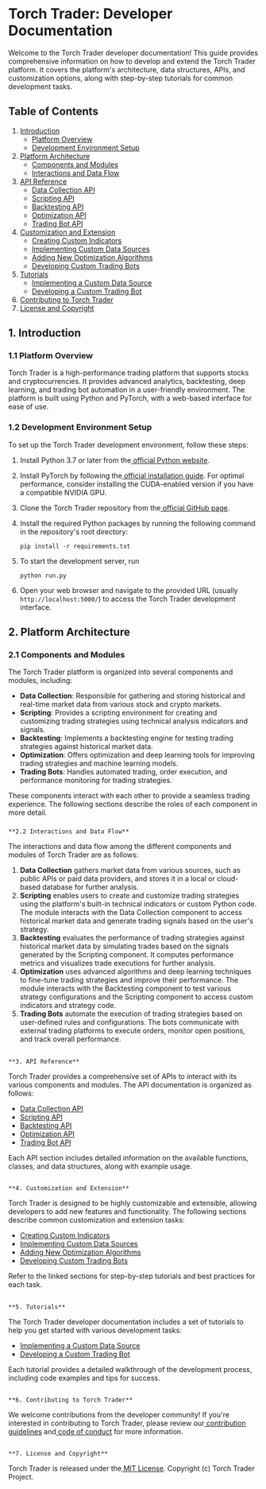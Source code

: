 # **Torch Trader: Developer Documentation**

Welcome to the Torch Trader developer documentation! This guide provides comprehensive information on how to develop and extend the Torch Trader platform. It covers the platform's architecture, data structures, APIs, and customization options, along with step-by-step tutorials for common development tasks.


## **Table of Contents**



1. [Introduction](https://chat.openai.com/chat/ef63bbac-4597-48f5-8c19-01d87627dc52#introduction)
    * [Platform Overview](https://chat.openai.com/chat/ef63bbac-4597-48f5-8c19-01d87627dc52#platform-overview)
    * [Development Environment Setup](https://chat.openai.com/chat/ef63bbac-4597-48f5-8c19-01d87627dc52#development-environment-setup)
2. [Platform Architecture](https://chat.openai.com/chat/ef63bbac-4597-48f5-8c19-01d87627dc52#platform-architecture)
    * [Components and Modules](https://chat.openai.com/chat/ef63bbac-4597-48f5-8c19-01d87627dc52#components-and-modules)
    * [Interactions and Data Flow](https://chat.openai.com/chat/ef63bbac-4597-48f5-8c19-01d87627dc52#interactions-and-data-flow)
3. [API Reference](https://chat.openai.com/chat/ef63bbac-4597-48f5-8c19-01d87627dc52#api-reference)
    * [Data Collection API](https://chat.openai.com/chat/ef63bbac-4597-48f5-8c19-01d87627dc52#data-collection-api)
    * [Scripting API](https://chat.openai.com/chat/ef63bbac-4597-48f5-8c19-01d87627dc52#scripting-api)
    * [Backtesting API](https://chat.openai.com/chat/ef63bbac-4597-48f5-8c19-01d87627dc52#backtesting-api)
    * [Optimization API](https://chat.openai.com/chat/ef63bbac-4597-48f5-8c19-01d87627dc52#optimization-api)
    * [Trading Bot API](https://chat.openai.com/chat/ef63bbac-4597-48f5-8c19-01d87627dc52#trading-bot-api)
4. [Customization and Extension](https://chat.openai.com/chat/ef63bbac-4597-48f5-8c19-01d87627dc52#customization-and-extension)
    * [Creating Custom Indicators](https://chat.openai.com/chat/ef63bbac-4597-48f5-8c19-01d87627dc52#creating-custom-indicators)
    * [Implementing Custom Data Sources](https://chat.openai.com/chat/ef63bbac-4597-48f5-8c19-01d87627dc52#implementing-custom-data-sources)
    * [Adding New Optimization Algorithms](https://chat.openai.com/chat/ef63bbac-4597-48f5-8c19-01d87627dc52#adding-new-optimization-algorithms)
    * [Developing Custom Trading Bots](https://chat.openai.com/chat/ef63bbac-4597-48f5-8c19-01d87627dc52#developing-custom-trading-bots)
5. [Tutorials](https://chat.openai.com/chat/ef63bbac-4597-48f5-8c19-01d87627dc52#tutorials)
    * [Implementing a Custom Data Source](https://chat.openai.com/chat/ef63bbac-4597-48f5-8c19-01d87627dc52#implementing-a-custom-data-source)
    * [Developing a Custom Trading Bot](https://chat.openai.com/chat/ef63bbac-4597-48f5-8c19-01d87627dc52#developing-a-custom-trading-bot)
6. [Contributing to Torch Trader](https://chat.openai.com/chat/ef63bbac-4597-48f5-8c19-01d87627dc52#contributing-to-torch-trader)
7. [License and Copyright](https://chat.openai.com/chat/ef63bbac-4597-48f5-8c19-01d87627dc52#license-and-copyright)


## **1. Introduction**


### **1.1 Platform Overview**

Torch Trader is a high-performance trading platform that supports stocks and cryptocurrencies. It provides advanced analytics, backtesting, deep learning, and trading bot automation in a user-friendly environment. The platform is built using Python and PyTorch, with a web-based interface for ease of use.


### **1.2 Development Environment Setup**

To set up the Torch Trader development environment, follow these steps:



1. Install Python 3.7 or later from the[ official Python website](https://www.python.org/downloads/).
2. Install PyTorch by following the[ official installation guide](https://pytorch.org/get-started/locally/). For optimal performance, consider installing the CUDA-enabled version if you have a compatible NVIDIA GPU.
3. Clone the Torch Trader repository from the[ official GitHub page](https://github.com/torchtrader/torchtrader).
4. Install the required Python packages by running the following command in the repository's root directory:
    ```
    pip install -r requirements.txt
    ```
5. To start the development server, run

    ```
    python run.py
    ```
6. Open your web browser and navigate to the provided URL (usually               `http://localhost:5000/`) to access the Torch Trader development interface.


## **2. Platform Architecture**


### **2.1 Components and Modules**

The Torch Trader platform is organized into several components and modules, including:



* **Data Collection**: Responsible for gathering and storing historical and real-time market data from various stock and crypto markets.
* **Scripting**: Provides a scripting environment for creating and customizing trading strategies using technical analysis indicators and signals.
* **Backtesting**: Implements a backtesting engine for testing trading strategies against historical market data.
* **Optimization**: Offers optimization and deep learning tools for improving trading strategies and machine learning models.
* **Trading Bots**: Handles automated trading, order execution, and performance monitoring for trading strategies.

These components interact with each other to provide a seamless trading experience. The following sections describe the roles of each component in more detail.


###
    **2.2 Interactions and Data Flow**

The interactions and data flow among the different components and modules of Torch Trader are as follows:



1. **Data Collection** gathers market data from various sources, such as public APIs or paid data providers, and stores it in a local or cloud-based database for further analysis.
2. **Scripting** enables users to create and customize trading strategies using the platform's built-in technical indicators or custom Python code. The module interacts with the Data Collection component to access historical market data and generate trading signals based on the user's strategy.
3. **Backtesting** evaluates the performance of trading strategies against historical market data by simulating trades based on the signals generated by the Scripting component. It computes performance metrics and visualizes trade executions for further analysis.
4. **Optimization** uses advanced algorithms and deep learning techniques to fine-tune trading strategies and improve their performance. The module interacts with the Backtesting component to test various strategy configurations and the Scripting component to access custom indicators and strategy code.
5. **Trading Bots** automate the execution of trading strategies based on user-defined rules and configurations. The bots communicate with external trading platforms to execute orders, monitor open positions, and track overall performance.

##
    **3. API Reference**


Torch Trader provides a comprehensive set of APIs to interact with its various components and modules. The API documentation is organized as follows:



* [Data Collection API](https://chat.openai.com/chat/ef63bbac-4597-48f5-8c19-01d87627dc52#data-collection-api)
* [Scripting API](https://chat.openai.com/chat/ef63bbac-4597-48f5-8c19-01d87627dc52#scripting-api)
* [Backtesting API](https://chat.openai.com/chat/ef63bbac-4597-48f5-8c19-01d87627dc52#backtesting-api)
* [Optimization API](https://chat.openai.com/chat/ef63bbac-4597-48f5-8c19-01d87627dc52#optimization-api)
* [Trading Bot API](https://chat.openai.com/chat/ef63bbac-4597-48f5-8c19-01d87627dc52#trading-bot-api)

Each API section includes detailed information on the available functions, classes, and data structures, along with example usage.


##
    **4. Customization and Extension**

Torch Trader is designed to be highly customizable and extensible, allowing developers to add new features and functionality. The following sections describe common customization and extension tasks:



* [Creating Custom Indicators](https://chat.openai.com/chat/ef63bbac-4597-48f5-8c19-01d87627dc52#creating-custom-indicators)
* [Implementing Custom Data Sources](https://chat.openai.com/chat/ef63bbac-4597-48f5-8c19-01d87627dc52#implementing-custom-data-sources)
* [Adding New Optimization Algorithms](https://chat.openai.com/chat/ef63bbac-4597-48f5-8c19-01d87627dc52#adding-new-optimization-algorithms)
* [Developing Custom Trading Bots](https://chat.openai.com/chat/ef63bbac-4597-48f5-8c19-01d87627dc52#developing-custom-trading-bots)

Refer to the linked sections for step-by-step tutorials and best practices for each task.


##
    **5. Tutorials**

The Torch Trader developer documentation includes a set of tutorials to help you get started with various development tasks:



* [Implementing a Custom Data Source](https://chat.openai.com/chat/ef63bbac-4597-48f5-8c19-01d87627dc52#implementing-a-custom-data-source)
* [Developing a Custom Trading Bot](https://chat.openai.com/chat/ef63bbac-4597-48f5-8c19-01d87627dc52#developing-a-custom-trading-bot)

Each tutorial provides a detailed walkthrough of the development process, including code examples and tips for success.


##
    **6. Contributing to Torch Trader**

We welcome contributions from the developer community! If you're interested in contributing to Torch Trader, please review our[ contribution guidelines](https://github.com/torchtrader/torchtrader/blob/master/CONTRIBUTING.md) and[ code of conduct](https://github.com/torchtrader/torchtrader/blob/master/CODE_OF_CONDUCT.md) for more information.


##
    **7. License and Copyright**

Torch Trader is released under the[ MIT License](https://github.com/torchtrader/torchtrader/blob/master/LICENSE). Copyright (c) Torch Trader Project.
